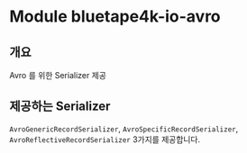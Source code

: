 # Module bluetape4k-io-avro

## 개요

Avro 를 위한 Serializer 제공

## 제공하는 Serializer

`AvroGenericRecordSerializer`, `AvroSpecificRecordSerializer`, `AvroReflectiveRecordSerializer` 3가지를 제공합니다.
